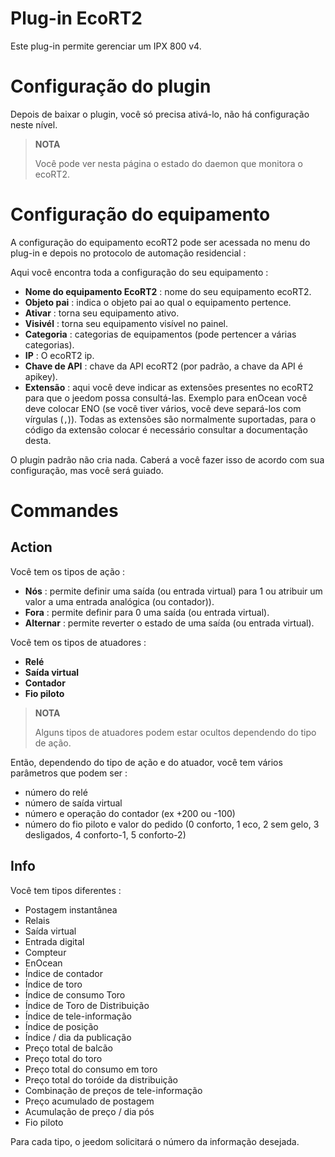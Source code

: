 # Plug-in EcoRT2

Este plug-in permite gerenciar um IPX 800 v4.

# Configuração do plugin

Depois de baixar o plugin, você só precisa ativá-lo, não há configuração neste nível.

> **NOTA**
>
> Você pode ver nesta página o estado do daemon que monitora o ecoRT2.

# Configuração do equipamento

A configuração do equipamento ecoRT2 pode ser acessada no menu do plug-in e depois no protocolo de automação residencial :

Aqui você encontra toda a configuração do seu equipamento :

-   **Nome do equipamento EcoRT2** : nome do seu equipamento ecoRT2.
-   **Objeto pai** : indica o objeto pai ao qual o equipamento pertence.
-   **Ativar** : torna seu equipamento ativo.
-   **Visivél** : torna seu equipamento visível no painel.
-   **Categoria** : categorias de equipamentos (pode pertencer a várias categorias).
-   **IP** : O ecoRT2 ip.
-   **Chave de API** : chave da API ecoRT2 (por padrão, a chave da API é apikey).
-   **Extensão** : aqui você deve indicar as extensões presentes no ecoRT2 para que o jeedom possa consultá-las. Exemplo para enOcean você deve colocar ENO (se você tiver vários, você deve separá-los com vírgulas (``,``)). Todas as extensões são normalmente suportadas, para o código da extensão colocar é necessário consultar a documentação desta.

O plugin padrão não cria nada. Caberá a você fazer isso de acordo com sua configuração, mas você será guiado.

# Commandes

## Action

Você tem os tipos de ação :

-   **Nós** : permite definir uma saída (ou entrada virtual) para 1 ou atribuir um valor a uma entrada analógica (ou contador)).
-   **Fora** : permite definir para 0 uma saída (ou entrada virtual).
-   **Alternar** : permite reverter o estado de uma saída (ou entrada virtual).

Você tem os tipos de atuadores :

-   **Relé**
-   **Saída virtual**
-   **Contador**
-   **Fio piloto**

> **NOTA**
>
> Alguns tipos de atuadores podem estar ocultos dependendo do tipo de ação.

Então, dependendo do tipo de ação e do atuador, você tem vários parâmetros que podem ser :

-   número do relé
-   número de saída virtual
-   número e operação do contador (ex +200 ou -100)
-   número do fio piloto e valor do pedido (0 conforto, 1 eco, 2 sem gelo, 3 desligados, 4 conforto-1, 5 conforto-2)

## Info

Você tem tipos diferentes :

-   Postagem instantânea
-   Relais
-   Saída virtual
-   Entrada digital
-   Compteur
-   EnOcean
-   Índice de contador
-   Índice de toro
-   Índice de consumo Toro
-   Índice de Toro de Distribuição
-   Índice de tele-informação
-   Índice de posição
-   Índice / dia da publicação
-   Preço total de balcão
-   Preço total do toro
-   Preço total do consumo em toro
-   Preço total do toróide da distribuição
-   Combinação de preços de tele-informação
-   Preço acumulado de postagem
-   Acumulação de preço / dia pós
-   Fio piloto

Para cada tipo, o jeedom solicitará o número da informação desejada.
